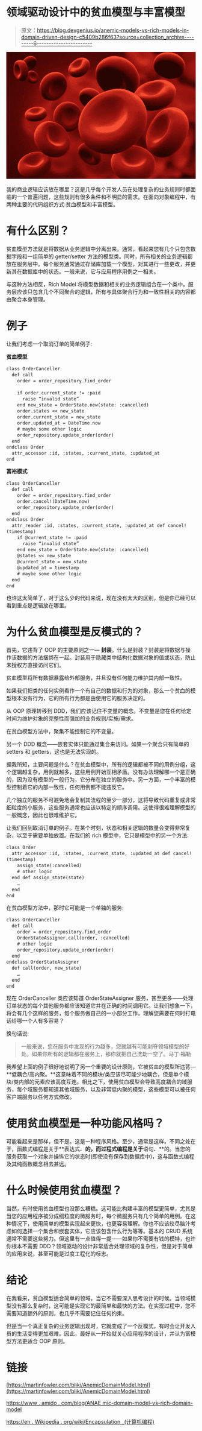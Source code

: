 # 领域驱动设计中的贫血模型与丰富模型

> 原文：<https://blog.devgenius.io/anemic-models-vs-rich-models-in-domain-driven-design-c5409b286f63?source=collection_archive---------6----------------------->

![](img/eaaf8f5c7c71314d996569f34db6138c.png)

我的商业逻辑应该放在哪里？这是几乎每个开发人员在处理复杂的业务规则时都面临的一个普遍问题，这些规则有很多条件和不明显的需求。在面向对象编程中，有两种主要的代码组织方式:贫血模型和丰富模型。

# 有什么区别？

贫血模型方法就是将数据从业务逻辑中分离出来。通常，看起来您有几个只包含数据字段和一组简单的 getter/setter 方法的模型类。同时，所有相关的业务逻辑都放在服务层中。每个服务通常通过存储库加载一个模型，对其进行一些更改，并更新其在数据库中的状态。一般来说，它与应用程序用例之一相关。

与这种方法相反，Rich Model 将模型数据和相关的业务逻辑组合在一个类中。服务层应该只包含几个不同聚合的逻辑，所有与具体聚合行为和一致性相关的内容都由聚合本身管理。

# 例子

让我们考虑一个取消订单的简单例子:

**贫血模型**

```
class OrderCanceller
  def call
    order = order_repository.find_order

    if order.current_state != :paid
      raise “invalid state”
    end new_state = OrderState.new(state: :cancelled)
    order.states << new_state
    order.current_state = new_state
    order.updated_at = DateTime.now
    # maybe some other logic
    order_repository.update_order(order)
  end
endclass Order
  attr_accessor :id, :states, :current_state, :updated_at
end
```

**富裕模式**

```
class OrderCanceller
  def call
    order = order_repository.find_order
    order.cancel!(DateTime.now)
    order_repository.update_order(order)
  end
endclass Order
  attr_reader :id, :states, :current_state, :updated_at def cancel!(timestamp)
    if @current_state != :paid
      raise “invalid state”
    end new_state = OrderState.new(state: :cancelled)
    @states << new_state
    @current_state = new_state
    @updated_at = timestamp
    # maybe some other logic
  end
end
```

也许这太简单了，对于这么少的代码来说，现在没有太大的区别，但是你已经可以看到重点是逻辑放在哪里。

# 为什么贫血模型是反模式的？

首先，它违背了 OOP 的主要原则之一— **封装**。什么是封装？封装是将数据与操作该数据的方法捆绑在一起。封装用于隐藏类中结构化数据对象的值或状态，防止未授权方直接访问它们。

贫血模型将所有数据暴露给外部服务，并且没有任何能力维护其内部一致性。

如果我们把类的任何实例看作一个有自己的数据和行为的对象，那么一个贫血的模型根本没有行为，它的所有行为都是由使用它的服务决定的。

从 OOP 原理转移到 DDD，我们应该记住不变量的概念。不变量是您在任何给定时间为维护对象的完整性而强加的业务规则/实施/需求。

在贫血模型方法中，聚集不能控制它的不变量。

另一个 DDD 概念——嵌套实体只能通过集合来访问。如果一个聚合只有简单的 setters 和 getters，这也是无法实现的。

据我所知，主要问题是什么？在贫血模型中，所有的逻辑都被不同的用例分组，这个逻辑越复杂，用例就越多，这些用例开始互相矛盾。没有办法理解哪一个是正确的，因为没有模型的一般行为，它分布在独立的服务中。另一方面，一个丰富的模型控制着它的内部一致性，任何用例都不能违反它。

几个独立的服务不可避免地会复制其流程的至少一部分，这将导致代码重复或非常细粒度的小服务，这些服务通常也应该以特定的顺序调用。这使得很难理解模型的一般概念，因此也很难维护它。

让我们回到取消订单的例子。在某个时刻，状态和相关逻辑的数量会变得非常复杂，以至于需要单独放置。在我们的 rich 模型中，它只是模型中的另一个方法:

```
class Order
  attr_accessor :id, :states, :current_state, :updated_at def cancel!(timestamp)
    assign_state(:cancelled)
    # other logic
  end def assign_state(state)
    …
  end
end
```

在贫血模型方法中，那时它可能是一个单独的服务:

```
class OrderCanceller
  def call
    order = order_repository.find_order
    OrderStateAssigner.call(order, :cancelled)
    # other logic
    order_repository.update_order(order)
  end
endclass OrderStateAssigner
  def call(order, new_state)
    …
  end
end
```

现在 OrderCanceller 类应该知道 OrderStateAssigner 服务，甚至更多——处理订单状态的每个其他服务都应该知道它并在正确的时间调用它。让我们想象一下，将会有几个这样的服务，每个服务做自己的一小部分工作。理解您需要在何时打电话给哪一个人有多容易？

换句话说:

> 一般来说，您在服务中发现的行为越多，您就越有可能剥夺领域模型的好处。如果你所有的逻辑都在服务上，那你就把自己洗劫一空了。马丁·福勒

我希望上面的例子很好地说明了另一个重要的设计原则，它被贫血的模型所违背— **低耦合/高内聚。**这意味着不同的模块/类应该尽可能少地耦合，但是单个模块/类内部的元素应该高度互连。相比之下，使用贫血模型会导致高度耦合的域服务，每个域服务都知道其他域服务，以及非常低内聚的模型，这些模型可以被任何客户端服务以任何方式修改。

# 使用贫血模型是一种功能风格吗？

可能看起来是那样，但不是。这是一种程序风格。至少，通常是这样。不同之处在于，函数式编程是关于**表达式、**的，而过程式编程是关于**语句、**的。当您的服务获取一个对象并操纵它的状态时(即使没有保存到数据库中)，这与函数式编程及其纯函数概念相去甚远。

# 什么时候使用贫血模型？

当然，有时使用贫血模型也没那么糟糕。这可能比构建丰富的模型更简单，尤其是当您的应用程序被分成细粒度的微服务时，每个微服务只有几个简单的用例。在这种情况下，使用简单的模型实现起来更快，也更容易理解。你也不应该绞尽脑汁考虑如何选择一个集合和嵌套实体，它应该包含什么行为等等。基本的 CRUD 系统通常不需要这些努力。但这里有一点值得一提——如果你不需要有钱的模特，也许你根本不需要 DDD？领域驱动的设计非常适合处理领域的复杂性，但是对于简单的应用来说，甚至可能是过度工程化的标志。

# 结论

在我看来，贫血模型适合简单的领域，当它不需要深入思考设计的时候。当领域模型没有那么复杂时，这可能是实现它的最简单和最快的方法。在实现过程中，您不需要知道额外的原则，也几乎不需要记住任何约束。

但是当一个真正复杂的业务逻辑出现时，它就变成了一个反模式，有时会让开发人员的生活变得更加艰难。因此，最好从一开始就关心应用程序的设计，并认为富模型方法更适合 OOP 原则。

# 链接

[https://martinfowler.com/bliki/AnemicDomainModel.html](https://martinfowler.com/bliki/AnemicDomainModel.html)

[https://www . amido . com/blog/ANAE mic-domain-model-vs-rich-domain-model](https://www.amido.com/blog/anaemic-domain-model-vs-rich-domain-model)

[https://en . Wikipedia . org/wiki/Encapsulation _(计算机编程)](https://en.wikipedia.org/wiki/Encapsulation_(computer_programming))